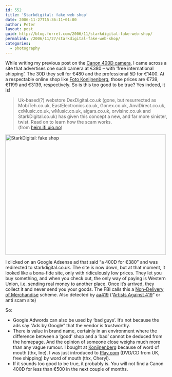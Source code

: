 ```yaml
---
id: 552
title: 'Starkdigital: fake web shop'
date: 2006-11-27T15:36:11+01:00
author: Peter
layout: post
guid: http://blog.forret.com/2006/11/starkdigital-fake-web-shop/
permalink: /2006/11/27/starkdigital-fake-web-shop/
categories:
  - photography
---
```

While writing my previous post on the [Canon 400D camera](http://blog.forret.com/2006/11/the-popular-canon-400d/), I came across a site that advertises one such camera at &euro;380 &#8211; with &#8216;free international shipping&#8217;. The 30D they sell for &euro;480 and the professional 5D for &euro;1400. At a respectable online shop like [Foto Konijnenberg](http://www.fotokonijnenberg.nl), those prices are &euro;739, &euro;1199 and &euro;3139, respectively. So is this too good to be true? Yes indeed, it is!

> Uk-based(?) webstore DexDigital.co.uk (gone, but resurrected as MobiTeh.co.uk, EastElectronics.co.uk, Gonex.co.uk, AnviDirect.co.uk, cxMusic.co.uk, wMusic.co.uk, aigars.co.uk, orvisinc.co.uk and StarkDigital.co.uk) has given this concept a new, and far more sinister, twist. Read on to learn how the scam works.  
> (from [heim.ifi.uio.no](http://heim.ifi.uio.no/~gisle/blog/?p=62))

[<img  src="http://static.flickr.com/121/307582758_f55afa0615.jpg" width="500" height="375" alt="StarkDigital: fake shop" />](http://www.flickr.com/photos/pforret/307582758/ "Photo Sharing")  
<!--more-->

  
I clicked on an Google Adsense ad that said &#8220;a 400D for &euro;380&#8221; and was redirected to starkdigital.co.uk. The site is now down, but at that moment, it looked like a bona-fide site, only with ridiculously low prices. They let you buy something, and when you check out, the only way of paying is Western Union, i.e. sending real money to another place. Once it&#8217;s arrived, they collect it and never send you your goods. The FBI calls this a [Non-Delivery of Merchandise](http://www.fbi.gov/majcases/fraud/internetschemes.htm#nondelivery) scheme. Also detected by [aa419](http://db.aa419.org/fakebanksview.php?key=10714) (&#8220;[Artists Against 419](http://wiki.aa419.org/index.php/Main_Page)&#8221; or anti scam site)

So:

  * Google Adwords can also be used by &#8216;bad guys&#8217;. It&#8217;s not because the ads say &#8220;Ads by Google&#8221; that the vendor is trustworthy. 
  * There is value in brand name, certainly in an environment where the difference between a &#8216;good&#8217; shop and a &#8216;bad&#8217; cannot be deduced from the homepage. And the opinion of someone close weighs much more than any vague rumour. I bought at [Konijnenberg](http://www.fotokonijnenberg.nl) because of word of mouth (thx, Ine). I was just introduced to [Play.com](http://www.play.com) (DVD/CD from UK, free shipping) by word of mouth (thx, Cheryl). 
  * If it sounds too good to be true, it probably is. You will not find a Canon 400D for less than &euro;500 in the next couple of months.